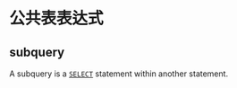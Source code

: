 # 公共表表达式

## subquery

 A subquery is a [`SELECT`](https://dev.mysql.com/doc/refman/8.0/en/select.html) statement within another statement.





